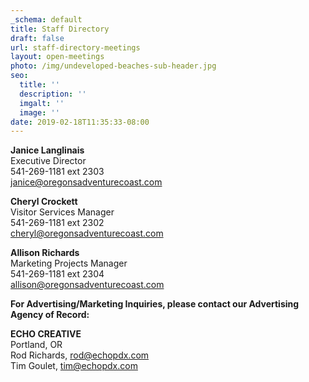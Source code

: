 ```yaml
---
_schema: default
title: Staff Directory
draft: false
url: staff-directory-meetings
layout: open-meetings
photo: /img/undeveloped-beaches-sub-header.jpg
seo:
  title: ''
  description: ''
  imgalt: ''
  image: ''
date: 2019-02-18T11:35:33-08:00
---
```

**Janice Langlinais**<br>Executive Director<br>541-269-1181 ext 2303<br>[janice@oregonsadventurecoast.com](mailto:janice@oregonsadventurecoast.com)

**Cheryl Crockett**<br>Visitor Services Manager<br>541-269-1181 ext 2302<br>[cheryl@oregonsadventurecoast.com](mailto:cheryl@oregonsadventurecoast.com)

**Allison Richards**<br>Marketing Projects Manager<br>541-269-1181 ext 2304<br>[allison@oregonsadventurecoast.com](mailto:allison@oregonsadventurecoast.com)

**For Advertising/Marketing Inquiries, please contact our Advertising Agency of Record:**

**ECHO CREATIVE**<br>Portland, OR<br>Rod Richards, [rod@echopdx.com](mailto:rod@echopdx.com)<br>Tim Goulet, [tim@echopdx.com](mailto:tim@echopdx.com)